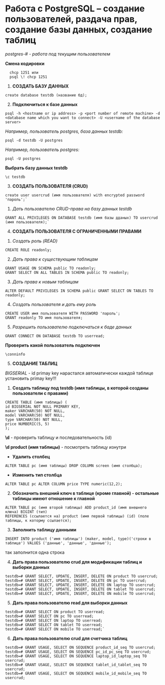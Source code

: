Работа с PostgreSQL – создание пользователей, раздача прав, создание базы данных, создание таблиц
=================================================================================================

*postgres-# - работа под текущим пользователем* 

**Смена кодировки**
```
  chcp 1251 или
  psql \! chcp 1251
```
1. **СОЗДАТЬ БАЗУ ДАННЫХ**
```
create database testdb (название бд);
```
2. **Подключиться к базе данных**
```
psql -h <hostname or ip address> -p <port number of remote machine> -d <database name which you want to connect> -U <username of the database server>
```
*Например, пользователь postgres, база данных testdb:*
```
psql -d testdb -U postgres
```
*Например, пользователь postgres:*
```
psql -U postgres
```
**Выбрать базу данных testdb**
```
\c testdb
```
3. **СОЗДАТЬ ПОЛЬЗОВАТЕЛЯ (CRUD)**
```
create user usercrud (имя пользователя) with encrypted password 'пароль';`
```
1) *Дать пользователю CRUD-права на базу данных testdb*
```
GRANT ALL PRIVILEGES ON DATABASE testdb (имя базы дданых) TO usercrud (имя пользователя);`
```
4. **СОЗДАТЬ ПОЛЬЗОВАТЕЛЯ С ОГРАНИЧЕННЫМИ ПРАВАМИ**

1) *Создать роль (READ)*
```
CREATE ROLE readonly;
```
2) *Дать права к существующим таблицам*
```
GRANT USAGE ON SCHEMA public TO readonly;
GRANT SELECT ON ALL TABLES IN SCHEMA public TO readonly;
```
3) *Дать права к новым таблицам*
```
ALTER DEFAULT PRIVILEGES IN SCHEMA public GRANT SELECT ON TABLES TO readonly;
```
4) *Создать пользователя и дать ему роль*
```
CREATE USER имя пользователя WITH PASSWORD 'пароль';
GRANT readonly TO имя пользователя;
```
5) *Разрешить пользователю подключаться к баде данных*
```
GRANT CONNECT ON DATABASE testdb TO userread;
```
**Проверить какой пользователь подключен**
```
\conninfo
```
5. **СОЗДАНИЕ ТАБЛИЦ**

*BIGSERIAL* - id primay key нарастался автоматически
каждой таблице установить primay key!!!

1) **Создать таблицу под testdb (имя таблицы, в которой созданы пользователи с правами)**
```
CREATE TABLE (имя таблицы) (
id BIGSERIAL NOT NULL PRIMARY KEY,
maker VARCHAR(50) NOT NULL,
model VARCHAR(50) NOT NULL,
type VARCHAR(50) NOT NULL,
price NUMBERIC(5, 5)
);
```
**\d** - проверить таблицу и последовательность (id)

**\d product (имя таблицы)** - посмотреть таблицу изнутри

- **Удалить столбец**
```
ALTER TABLE pc (имя таблицы) DROP COLUMN screen (имя столбца);
```
- **Изменить тип столбца**
```
ALTER TABLE pc ALTER COLUMN price TYPE numeric(12,2);
```
2) **Обозначить внешний ключ в таблице (кроме главной) - остальные таблицы имеют отношение к главной**
```
ALTER TABLE pc (имя второй таблицы) ADD product_id (имя внешнего ключа) BIGINT (тип) 
REFERENCES (ссылается на) product (имя первой таблицы) (id) (поле таблицы, к которму ссылается);
```
3) **Заполнить таблицу данными**
```
INSERT INTO product ('имя таблицы') (maker, model, type)('строки в таблице') VALUES ('данные', 'данные', 'данные');
```
так заполнится одна строка 

4) **Дать права пользователю crud для модификации таблиц и выборки данных**
```
testdb=# GRANT SELECT, UPDATE, INSERT, DELETE ON product TO usercrud;
testdb=# GRANT SELECT, UPDATE, INSERT, DELETE ON pc TO usercrud;
testdb=# GRANT SELECT, UPDATE, INSERT, DELETE ON laptop TO usercrud;
testdb=# GRANT SELECT, UPDATE, INSERT, DELETE ON tablet TO usercrud;
testdb=# GRANT SELECT, UPDATE, INSERT, DELETE ON mobile TO usercrud;
```
5) **Дать права пользователю read для выборки данных**
```
testdb=# GRANT SELECT ON product TO userread;
testdb=# GRANT SELECT ON pc TO userread;
testdb=# GRANT SELECT ON laptop TO userread;
testdb=# GRANT SELECT ON tablet TO userread;
testdb=# GRANT SELECT ON mobile TO userread;`
```
6) **Дать права пользователю crud для счетчика таблиц**
```
testdb=# GRANT USAGE, SELECT ON SEQUENCE product_id_seq TO usercrud;
testdb=# GRANT USAGE, SELECT ON SEQUENCE pc_id_pc_seq TO usercrud;
testdb=# GRANT USAGE, SELECT ON SEQUENCE laptop_id_laptop_seq TO usercrud;
testdb=# GRANT USAGE, SELECT ON SEQUENCE tablet_id_tablet_seq TO usercrud;
testdb=# GRANT USAGE, SELECT ON SEQUENCE mobile_id_mobile_seq TO usercrud;
```

